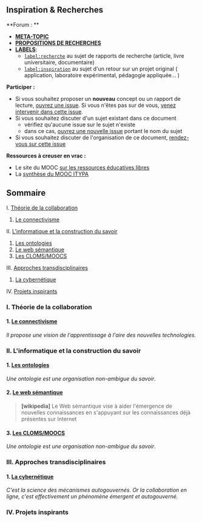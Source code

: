Inspiration & Recherches
---------------------------------------------------
**Forum : **  
- [**META-TOPIC**](https://github.com/sveinburne/lets-play-science/issues/38)  
- [**PROPOSITIONS DE RECHERCHES**](https://github.com/sveinburne/lets-play-science/issues/32)
- [**LABELS**](https://github.com/sveinburne/lets-play-science/issues/39):
  - [`label:recherche`](https://github.com/sveinburne/lets-play-science/issues?utf8=%E2%9C%93&q=label%3Arecherche) au sujet de rapports de recherche (article, livre universitaire, documentaire)
  - [`label:inspiration`](https://github.com/sveinburne/lets-play-science/issues?utf8=%E2%9C%93&q=label%3Ainspiration+) au sujet d'un retour sur un projet original ( application, laboratoire expérimental, pédagogie appliquée... )

**Participer :**
  - Si vous souhaitez proposer un **nouveau** concept ou un rapport de lecture, [ouvrez une
 issue](https://github.com/sveinburne/lets-play-science/issues/new). Si vous n'êtes pas sur de vous, [venez intervenir dans cette issue](https://github.com/sveinburne/lets-play-science/issues/32).
  - Si vous souhaitez discuter d'un sujet existant dans ce document
    - vérifiez qu'aucune issue sur le sujet n'existe
    - dans ce cas, [ouvrez une nouvelle issue](https://github.com/sveinburne/lets-play-science/issues/new) portant le nom du sujet
  - Si vous souhaitez discuter de l'organisation de ce document, [rendez-vous sur cette issue](https://github.com/sveinburne/lets-play-science/issues/38)

**Ressources à creuser en vrac :**
- Le site du MOOC [sur les ressources éducatives libres](rel2014.mooc.ca/)
- La [synthèse du MOOC ITYPA](https://docs.google.com/document/d/16bkqQ0MT2zF7PaepadjC4-UvNSluQXCRrVf82Kj_QZU/mobilebasic#)

Sommaire
---------------------------------------------------
I. [Théorie de la collaboration](#I)  

  1. [Le connectivisme](#I.1)  

II. [L'informatique et la construction du savoir](#II)  

  1. [Les ontologies](#II.1)
  2. [Le web sémantique](#II.2)
  3. [Les CLOMS/MOOCS](#II.3)

III. [Approches transdisciplinaires](#III)

  1. [La cybernétique](#III.1)

IV. [Projets inspirants](#IV)

<a name="I"></a>
### I. Théorie de la collaboration
<a name="I.1"></a>
#### 1. [Le connectivisme](https://fr.wikipedia.org/wiki/Connectivisme)
*Il propose  une vision de l'apprentissage à l'aire des nouvelles technologies.*

<a name="II"></a>
### II. L'informatique et la construction du savoir

<a name="II.1"></a>
#### 1. [Les ontologies](https://fr.wikipedia.org/wiki/Ontologie_%28informatique%29)
*Une ontologie est une organisation non-ambigue du savoir*.
<a name="II.2"></a>
#### 2. [Le web sémantique](https://fr.wikipedia.org/wiki/Web_s%C3%A9mantique)
> **[wikipedia]** Le Web sémantique vise à aider l'émergence de nouvelles connaissances en s'appuyant sur les connaissances déjà présentes sur Internet

<a name="II.3"></a>
#### 3. [Les CLOMS/MOOCS](https://fr.wikipedia.org/wiki/Formation_en_ligne_ouverte_%C3%A0_tous)

*Une ontologie est une organisation non-ambigue du savoir*.
<a name="III"></a>
### III. Approches transdisciplinaires

<a name="III.1"></a>
#### 1. [La cybernétique](https://fr.wikipedia.org/wiki/Cybern%C3%A9tique)
*C'est la science des mécanismes autogouvernés. Or la collaboration en ligne, c'est effectivement un phénomène émergent et autogouverné.*

<a name="IV"></a>
### IV. Projets inspirants
